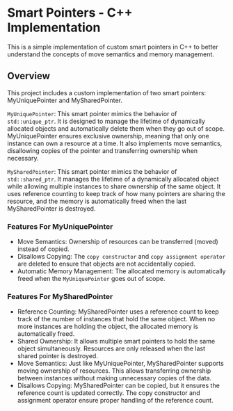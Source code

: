 # Smart Pointers - C++ Implementation

This is a simple implementation of custom smart pointers in C++ to better understand the concepts of move semantics and memory management.

## Overview

This project includes a custom implementation of two smart pointers: MyUniquePointer and MySharedPointer.

`MyUniquePointer`: This smart pointer mimics the behavior of `std::unique_ptr`. It is designed to manage the lifetime of dynamically allocated objects and automatically delete them when they go out of scope. MyUniquePointer ensures exclusive ownership, meaning that only one instance can own a resource at a time. It also implements move semantics, disallowing copies of the pointer and transferring ownership when necessary.

`MySharedPointer`: This smart pointer mimics the behavior of `std::shared_ptr`. It manages the lifetime of a dynamically allocated object while allowing multiple instances to share ownership of the same object. It uses reference counting to keep track of how many pointers are sharing the resource, and the memory is automatically freed when the last MySharedPointer is destroyed.

### Features For MyUniquePointer
- Move Semantics: Ownership of resources can be transferred (moved) instead of copied.
- Disallows Copying: The `copy constructor` and `copy assignment operator` are deleted to ensure that objects are not accidentally copied.
- Automatic Memory Management: The allocated memory is automatically freed when the `MyUniquePointer` goes out of scope.

### Features For MySharedPointer
- Reference Counting: MySharedPointer uses a reference count to keep track of the number of instances that hold the same object. When no more instances are holding the object, the allocated memory is automatically freed.
- Shared Ownership: It allows multiple smart pointers to hold the same object simultaneously. Resources are only released when the last shared pointer is destroyed.
- Move Semantics: Just like MyUniquePointer, MySharedPointer supports moving ownership of resources. This allows transferring ownership between instances without making unnecessary copies of the data.
- Disallows Copying: MySharedPointer can be copied, but it ensures the reference count is updated correctly. The copy constructor and assignment operator ensure proper handling of the reference count.
